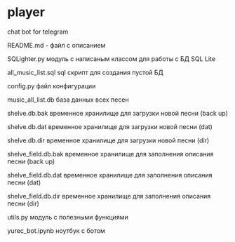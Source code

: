 # player
chat bot for telegram

README.md	 - файл с описанием

SQLighter.py	модуль с написаным классом для работы с БД SQL Lite

all_music_list.sql	sql скрипт для создания пустой БД

config.py	файл конфигурации

music_all_list.db	база данных всех песен

shelve.db.bak	временное хранилище для загрузки новой песни (back up)

shelve.db.dat	временное хранилище для загрузки новой песни (dat)

shelve.db.dir	временное хранилище для загрузки новой песни (dir)

shelve_field.db.bak	временное хранилище для заполнения описания песни (back up)

shelve_field.db.dat временное хранилище для заполнения описания песни (dat)

shelve_field.db.dir	временное хранилище для заполнения описания песни (dir)

utils.py	модуль с полезными функциями

yurec_bot.ipynb ноутбук с ботом
